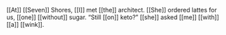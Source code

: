 [[At]] [[Seven]] Shores, [[I]] met [[the]] architect. [[She]] ordered lattes for us, [[one]] [[without]] sugar. “Still [[on]] keto?” [[she]] asked [[me]] [[with]] [[a]] [[wink]].